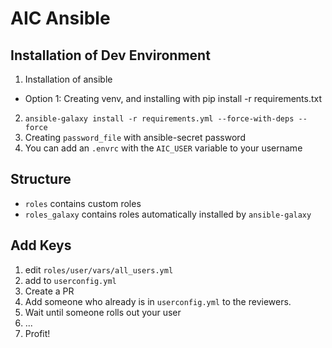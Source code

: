 # AIC Ansible
## Installation of Dev Environment
1. Installation of ansible
  - Option 1: Creating venv, and installing with pip install -r requirements.txt
2. `ansible-galaxy install -r requirements.yml --force-with-deps --force`
3. Creating `password_file` with ansible-secret password
4. You can add an `.envrc` with the `AIC_USER` variable to your username

## Structure
- `roles` contains custom roles
- `roles_galaxy` contains roles automatically installed by `ansible-galaxy`

## Add Keys
1. edit `roles/user/vars/all_users.yml`
2. add to `userconfig.yml`
3. Create a PR
4. Add someone who already is in `userconfig.yml` to the reviewers.
5. Wait until someone rolls out your user
6. ...
7. Profit!